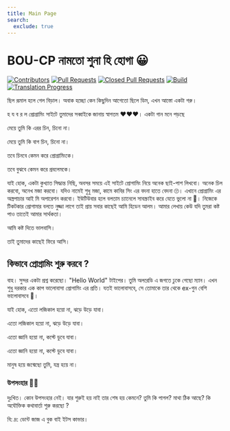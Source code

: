 ```yaml
---
title: Main Page
search:
  exclude: true
---
```


# BOU-CP নামতো শুনা হি হোগা 😀

[![Contributors](https://img.shields.io/github/contributors/boucp/boucp.github.io.svg)](https://github.com/boucp/boucp.github.io/graphs/contributors)
[![Pull Requests](https://img.shields.io/github/issues-pr/cp-algorithms/cp-algorithms.svg)](https://github.com/boucp/boucp.github.io/pulls)
[![Closed Pull Requests](https://img.shields.io/github/issues-pr-closed/boucp/boucp.github.io.svg)](https://github.com/boucp/boucp.github.io/pulls?q=is%3Apr+is%3Aclosed)
[![Build](https://github.com/boucp/boucp.github.io/workflows/build/badge.svg)](https://github.com/boucp/boucp.github.io/actions/workflows/build.yml)
[![Translation Progress](https://img.shields.io/badge/translation_progress-85.2%25-yellowgreen.svg)](https://github.com/boucp/boucp.github.io/wiki/Translation-Progress)

ছিল রূমাল হলে গেল বিড়াল। অবাক হচ্ছো কেন কিছুদিন আগেতো
ছিলে ডিম, এখন আস্তো একটা গরু। 

হ য ব র ল প্রোগ্রামিং সাইটে তুমাদের সব্বাইকে জানায় স্বাগতম ❤️❤️❤️।
একটা গান মনে পড়ছে

মেয়ে তুমি কি এরর চিন, চিনো না।

মেয়ে তুমি কি বাগ চিন, চিনো না।

তবে চিনবে কেমন করে প্রোগ্রামিংকে।

তবে বুঝবে কেমন করে প্রবলেমকে।

যাই হোক, একটা কুখ্যাত সিদ্ধান্ত নিছি,
অবসর সময়ে এই সাইটে প্রোগামিং নিয়ে অনেক ছাই-পাশ লিখবো।
অনেক চিল করবো, অনেখ মজা করবো। যদিও নামেই শুধু মজা, কামে কাবির সিং এর বদনা হাতে বেদনা 🙄।
এখানে প্রোগ্রামিং এর অস্ত্রপাচার আই মি অপারেশন করবো।
ইউটিউবার হলে বলতাম চ্যানেলে সাবস্ক্রাইব করে যেতে ভুলো না 🤙। নিজেকে টিকটকার প্রোগামার বলতে নুজ্জা লাগে তাই  প্রায় সবার কাছেই আমি হিডেন আলম। আমার লেখায় কেউ যদি তুমরা কষ্ট পাও তাতেই আমার সার্থকতা।

আমি কষ্ট দিতে ভালবাসি।

তাই তুমাদের কাছেই ফিরে আসি।

## কিভাবে প্রোগ্রামিং শুরু করবে ?

বাহ। সুন্দর একটা প্রশ্ন করেছো। "Hello World" টাইপের। তুমি অলরেডি এ জগতে ঢুকে গেছো ম্যান।
এখন শুধু দরকার এক কাপ ভালোবাসা প্রোগামিং এর প্রতি। যতই ভালোবাসবে, সে তোমাকে তার থেকে ex-গুন বেশি ভালোবাসবে 🤤।


যাই হোক, এতো লজিকাল হয়ো না, ঝড়ে উড়ে যাবা।

এতো লজিকাল হয়ো না, ঝড়ে উড়ে যাবা।

এতো জ্ঞানি হয়ো না, কস্টে ডুবে যাবা।

এতো জ্ঞানি হয়ো না, কস্টে ডুবে যাবা।

মানুষ হয়ে জন্মেছো তুমি, যন্ত্র হয়ে না।

### উপসংহার 🥹😢
দুঃখিত। কোন উপসংহার নেই। যার শুরুই হয় নাই তার
শেষ হয় কেমনে? তুমি কি পাগল? মাথা ঠিক আছে? কি অযৌক্তিক কথাবার্তা শুরু করছো ?

বি: দ্র: ডোন্ট জাজ এ বুক বাই ইটস কাভার। 





